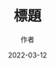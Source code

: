 ---
title: '標題'
thumbnails: '[]'
author: '作者'
date: '2022-03-12'
content: '<p></p>
<img src="https://raw.githubusercontent.com/Yhuang4881/cms-content-stage/main/content/resources/images/1647038179048-1907-858-7.%E5%A4%AA%E5%AD%90%E8%8A%B1%E5%8D%9A.jpg" alt="1647038179048-1907-858-7.太子花博" style="height: auto;width: auto"/>
<p></p>
'
---